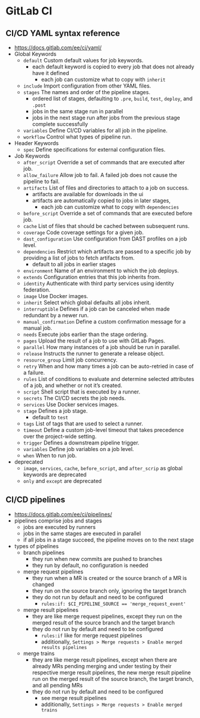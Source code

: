 GitLab CI
=========

## CI/CD YAML syntax reference

- <https://docs.gitlab.com/ee/ci/yaml/>
- Global Keywords
  - `default` Custom default values for job keywords.
    - each default keyword is copied to every job that does not already have
      it defined
      - each job can customize what to copy with `inherit`
  - `include` Import configuration from other YAML files.
  - `stages` The names and order of the pipeline stages.
    - ordered list of stages, defaulting to `.pre`, `build`, `test`, `deploy`,
      and `.post`
    - jobs in the same stage run in parallel
    - jobs in the next stage run after jobs from the previous stage complete
      successfully
  - `variables` Define CI/CD variables for all job in the pipeline.
  - `workflow` Control what types of pipeline run.
- Header Keywords
  - `spec` Define specifications for external configuration files.
- Job Keywords
  - `after_script` Override a set of commands that are executed after job.
  - `allow_failure` Allow job to fail. A failed job does not cause the pipeline to fail.
  - `artifacts` List of files and directories to attach to a job on success.
    - artifacts are available for downloads in the ui
    - artifacts are automatically copied to jobs in later stages,
      - each job can customize what to copy with `dependencies`
  - `before_script` Override a set of commands that are executed before job.
  - `cache` List of files that should be cached between subsequent runs.
  - `coverage` Code coverage settings for a given job.
  - `dast_configuration` Use configuration from DAST profiles on a job level.
  - `dependencies` Restrict which artifacts are passed to a specific job by providing a list of jobs to fetch artifacts from.
    - default to all jobs in earlier stages
  - `environment` Name of an environment to which the job deploys.
  - `extends` Configuration entries that this job inherits from.
  - `identity` Authenticate with third party services using identity federation.
  - `image` Use Docker images.
  - `inherit` Select which global defaults all jobs inherit.
  - `interruptible` Defines if a job can be canceled when made redundant by a newer run.
  - `manual_confirmation` Define a custom confirmation message for a manual job.
  - `needs` Execute jobs earlier than the stage ordering.
  - `pages` Upload the result of a job to use with GitLab Pages.
  - `parallel` How many instances of a job should be run in parallel.
  - `release` Instructs the runner to generate a release object.
  - `resource_group` Limit job concurrency.
  - `retry` When and how many times a job can be auto-retried in case of a failure.
  - `rules` List of conditions to evaluate and determine selected attributes of a job, and whether or not it’s created.
  - `script` Shell script that is executed by a runner.
  - `secrets` The CI/CD secrets the job needs.
  - `services` Use Docker services images.
  - `stage` Defines a job stage.
    - default to `test`
  - `tags` List of tags that are used to select a runner.
  - `timeout` Define a custom job-level timeout that takes precedence over the project-wide setting.
  - `trigger` Defines a downstream pipeline trigger.
  - `variables` Define job variables on a job level.
  - `when` When to run job.
- deprecated
  - `image`, `services`, `cache`, `before_script`, and `after_scrip` as global
    keywords are deprecated
  - `only` and `except` are deprecated

## CI/CD pipelines

- <https://docs.gitlab.com/ee/ci/pipelines/>
- pipelines comprise jobs and stages
  - jobs are executed by runners
  - jobs in the same stages are executed in parallel
  - if all jobs in a stage succeed, the pipeline moves on to the next stage
- types of pipelines
  - branch pipelines
    - they run when new commits are pushed to branches
    - they run by default, no configuration is needed
  - merge request pipelines
    - they run when a MR is created or the source branch of a MR is changed
    - they run on the source branch only, ignoring the target branch
    - they do not run by default and need to be configured
      - `rules:if: $CI_PIPELINE_SOURCE == 'merge_request_event'`
  - merge result pipelines
    - they are like merge request pipelines, except they run on the merged
      result of the source branch and the target branch
    - they do not run by default and need to be configured
      - `rules:if` like for merge request pipelines
      - additionally, `Settings > Merge requests > Enable merged results pipelines`
  - merge trains
    - they are like merge result pipelines, except when there are already MRs
      pending merging and under testing by their respective merge result
      pipelines, the new merge result pipeline run on the merged result of the
      source branch, the target branch, and all pending MRs
    - they do not run by default and need to be configured
      - see merge result pipelines
      - additionally, `Settings > Merge requests > Enable merged trains`
